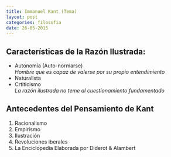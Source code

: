 ```yaml
---
title: Immanuel Kant (Tema)
layout: post
categories: filosofia
date: 26-05-2015
---
```


## Características de la Razón Ilustrada:

+ Autonomía (Auto-normarse) <br> *Hombre que es capaz de valerse por su propio entendimiento*
+ Naturalista
+ Crtiticismo <br> *La razón ilustrada no teme al cuestionamiento fundamentado*

## Antecedentes del Pensamiento de Kant

1. Racionalismo
2. Empirismo
3. Ilustración
4. Revoluciones iberales
5. La Enciclopedia Elaborada por Diderot & Alambert
